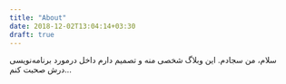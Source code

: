 ```yaml
---
title: "About"
date: 2018-12-02T13:04:14+03:30
draft: true
---
```


سلام، من سجادم.
این وبلاگ شخصی منه و تصمیم دارم داخل درمورد برنامه‌نویسی درش صحبت کنم...
